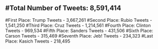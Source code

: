 #Total Number of Tweets: 8,591,414 
---
#First Place: Trump Tweets - 3,667,261
#Second Place: Rubio Tweets - 1,541,250
#Third Place: Cruz Tweets - 1,214,561
#Fourth Place: Clinton Tweets - 969,534
#Fifth Place: Sanders Tweets - 431,506
#Sixth Place: Carson Tweets - 315,469
#Seventh Place: Jeb! Tweets - 234,323
#Last Place: Kasich Tweets - 218,495
